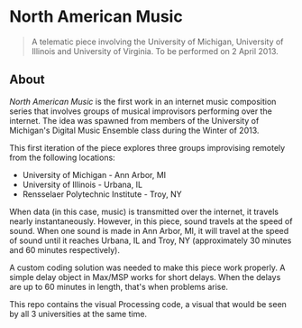 # North American Music

> A telematic piece involving the University of Michigan, University of Illinois and University of Virginia. To be performed on 2 April 2013.

## About

_North American Music_ is the first work in an internet music composition series that involves groups of musical improvisors performing over the internet. The idea was spawned from members of the University of Michigan's Digital Music Ensemble class during the Winter of 2013.

This first iteration of the piece explores three groups improvising remotely from the following locations:

* University of Michigan - Ann Arbor, MI
* University of Illinois - Urbana, IL
* Rensselaer Polytechnic Institute - Troy, NY

When data (in this case, music) is transmitted over the internet, it travels nearly instantaneously. However, in this piece, sound travels at the speed of sound. When one sound is made in Ann Arbor, MI, it will travel at the speed of sound until it reaches Urbana, IL and Troy, NY (approximately 30 minutes and 60 minutes respectively).

A custom coding solution was needed to make this piece work properly. A simple delay object in Max/MSP works for short delays. When the delays are up to 60 minutes in length, that's when problems arise.

This repo contains the visual Processing code, a visual that would be seen by all 3 universities at the same time.
